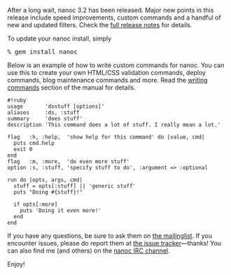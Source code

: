 After a long wait, nanoc 3.2 has been released. Major new points in this release include speed improvements, custom commands and a handful of new and updated filters. Check the [full release notes](/release-notes/) for details.

To update your nanoc install, simply

<pre><span class="prompt">%</span> <kbd>gem install nanoc</kbd></pre>

Below is an example of how to write custom commands for nanoc. You can use this to create your own HTML/CSS validation commands, deploy commands, blog maintenance commands and more. Read the [writing commands](/docs/5-advanced-concepts/#writing-commands) section of the manual for details.

	#!ruby
	usage       'dostuff [options]'
	aliases     :ds, :stuff
	summary     'does stuff'
	description 'This command does a lot of stuff. I really mean a lot.'
    
	flag   :h, :help,  'show help for this command' do |value, cmd|
	  puts cmd.help
	  exit 0
	end
	flag   :m, :more,  'do even more stuff'
	option :s, :stuff, 'specify stuff to do', :argument => :optional
    
	run do |opts, args, cmd|
	  stuff = opts[:stuff] || 'generic stuff'
	  puts "Doing #{stuff}!"
    
	  if opts[:more]
	    puts 'Doing it even more!'
	  end
	end

If you have any questions, be sure to ask them on [the mailinglist](http://groups.google.com/group/nanoc/). If you encounter issues, please do report them at [the issue tracker](https://github.com/nanoc/nanoc/issues)—thanks! You can also find me (and others) on the [nanoc IRC channel](irc://chat.freenode.net/#nanoc).

Enjoy!
